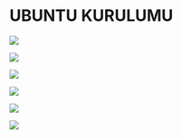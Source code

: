 # UBUNTU KURULUMU

![](https://lh3.googleusercontent.com/hkg-e-PSbgWxjyRDp96-DYOeuzkkgL3-BnTbmGrTgaeLkDC3PYjfjhi1k2FXKn-5MBpu-Xa4hk2c)


![](https://lh3.googleusercontent.com/OlGuOsz8JZx8iMrp1JRJJ2A5ebozzfKfhauTIp-Diw5K08jcFocOwG-xppTYESwwde-R4nf7-i4l)


![](https://lh3.googleusercontent.com/Cllo8WtQ0y_wyaj3InE1NhIibDYHeBC_p0xVuXtCAYs74Ne0pCBTkM-DEwiUxTzQM9ADrp0_WhFB)


![](https://lh3.googleusercontent.com/4m45U0jVKvp-OqhsC99IOdC1RzVUdOap2PvooD82ybW5N67MLOwHaT3_gO6dztR27xKJaTh6OUED)


![](https://lh3.googleusercontent.com/ZK30M9Mlko3oTPf9AWH2hp3sSo4Du7gwaz0AX5nr6a_2XF7F5f1GXJG9j5KuDCqWld7eDSHFalt8)


![](https://lh3.googleusercontent.com/eq14ERX5YAYjIjm0BzowW32SP8pY49garm7GPAcAjxZg6gZu_ld6ulxjspc8cDnXsr5ChynlWGXF)
